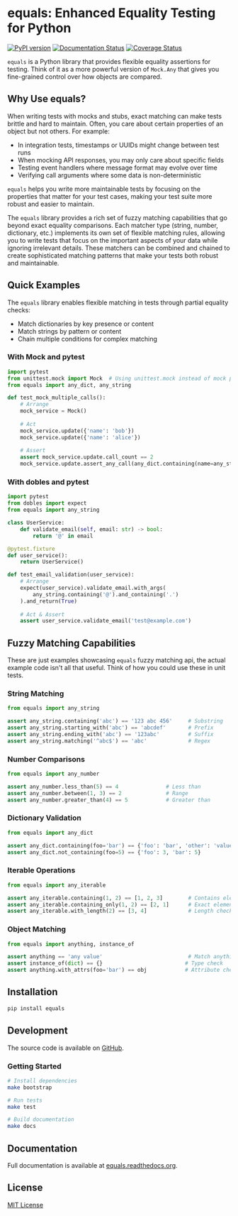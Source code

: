 # equals: Enhanced Equality Testing for Python

[![PyPI version](https://badge.fury.io/py/equals.svg)](https://badge.fury.io/py/equals)
[![Documentation Status](https://readthedocs.org/projects/equals/badge/?version=latest)](https://equals.readthedocs.io/en/latest/?badge=latest)
[![Coverage Status](https://coveralls.io/repos/github/smartfastlabs/equals/badge.svg?branch=master)](https://coveralls.io/github/smartfastlabs/equals?branch=master)

`equals` is a Python library that provides flexible equality assertions for testing. Think of it as a more powerful version of `Mock.Any` that gives you fine-grained control over how objects are compared.

## Why Use equals?

When writing tests with mocks and stubs, exact matching can make tests brittle and hard to maintain. Often, you care about certain properties of an object but not others. For example:

- In integration tests, timestamps or UUIDs might change between test runs
- When mocking API responses, you may only care about specific fields
- Testing event handlers where message format may evolve over time
- Verifying call arguments where some data is non-deterministic

`equals` helps you write more maintainable tests by focusing on the properties that matter for your test cases, making your test suite more robust and easier to maintain.

The `equals` library provides a rich set of fuzzy matching capabilities that go beyond exact equality comparisons. Each matcher type (string, number, dictionary, etc.) implements its own set of flexible matching rules, allowing you to write tests that focus on the important aspects of your data while ignoring irrelevant details. These matchers can be combined and chained to create sophisticated matching patterns that make your tests both robust and maintainable.

## Quick Examples

The `equals` library enables flexible matching in tests through partial equality checks:
- Match dictionaries by key presence or content
- Match strings by pattern or content
- Chain multiple conditions for complex matching

### With Mock and pytest

```python
import pytest
from unittest.mock import Mock  # Using unittest.mock instead of mock package
from equals import any_dict, any_string

def test_mock_multiple_calls():
    # Arrange
    mock_service = Mock()
    
    # Act
    mock_service.update({'name': 'bob'})
    mock_service.update({'name': 'alice'})
    
    # Assert
    assert mock_service.update.call_count == 2
    mock_service.update.assert_any_call(any_dict.containing(name=any_string))
```

### With dobles and pytest

```python
import pytest
from dobles import expect
from equals import any_string

class UserService:
    def validate_email(self, email: str) -> bool:
        return '@' in email

@pytest.fixture
def user_service():
    return UserService()

def test_email_validation(user_service):
    # Arrange
    expect(user_service).validate_email.with_args(
        any_string.containing('@').and_containing('.')
    ).and_return(True)
    
    # Act & Assert
    assert user_service.validate_email('test@example.com')
```

## Fuzzy Matching Capabilities

These are just examples showcasing `equals` fuzzy matching api, the actual example code isn't all that useful. Think of how you could use these in unit tests. 
### String Matching
```python
from equals import any_string

assert any_string.containing('abc') == '123 abc 456'     # Substring
assert any_string.starting_with('abc') == 'abcdef'       # Prefix
assert any_string.ending_with('abc') == '123abc'         # Suffix
assert any_string.matching('^abc$') == 'abc'             # Regex
```

### Number Comparisons
```python
from equals import any_number

assert any_number.less_than(5) == 4               # Less than
assert any_number.between(1, 3) == 2              # Range
assert any_number.greater_than(4) == 5            # Greater than
```

### Dictionary Validation
```python
from equals import any_dict

assert any_dict.containing(foo='bar') == {'foo': 'bar', 'other': 'value'}
assert any_dict.not_containing(foo=5) == {'foo': 3, 'bar': 5}
```

### Iterable Operations
```python
from equals import any_iterable

assert any_iterable.containing(1, 2) == [1, 2, 3]        # Contains elements
assert any_iterable.containing_only(1, 2) == [2, 1]      # Exact elements, any order
assert any_iterable.with_length(2) == [3, 4]             # Length check
```

### Object Matching
```python
from equals import anything, instance_of

assert anything == 'any value'                           # Match anything
assert instance_of(dict) == {}                          # Type check
assert anything.with_attrs(foo='bar') == obj            # Attribute check
```

## Installation

```bash
pip install equals
```

## Development

The source code is available on [GitHub](https://github.com/smartfastlabs/equals).

### Getting Started

```bash
# Install dependencies
make bootstrap

# Run tests
make test

# Build documentation
make docs
```

## Documentation

Full documentation is available at [equals.readthedocs.org](http://equals.readthedocs.org/en/latest/).

## License

[MIT License](http://opensource.org/licenses/MIT)
